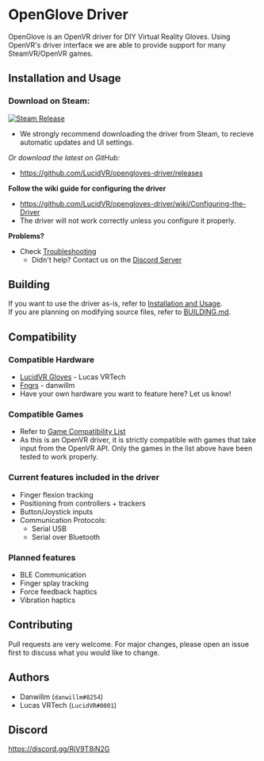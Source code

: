 # OpenGlove Driver

OpenGlove is an OpenVR driver for DIY Virtual Reality Gloves. Using OpenVR's driver interface we are able to provide support for many SteamVR/OpenVR games.

## Installation and Usage


### Download on Steam:
[![Steam Release](https://cdn.discordapp.com/attachments/790676300552994826/845412304219537439/openglovessteam.png)](https://store.steampowered.com/app/1574050/OpenGloves)
 * We strongly recommend downloading the driver from Steam, to recieve automatic updates and UI settings.

*Or download the latest on GitHub:*
 * https://github.com/LucidVR/opengloves-driver/releases

**Follow the wiki guide for configuring the driver**
* https://github.com/LucidVR/opengloves-driver/wiki/Configuring-the-Driver
* The driver will not work correctly unless you configure it properly.  

**Problems?**
* Check [Troubleshooting](https://github.com/LucidVR/opengloves-driver/wiki/Troubleshooting)
  * Didn't help? Contact us on the [Discord Server](https://discord.com/invite/Y6XTvnHDUC)
## Building
If you want to use the driver as-is, refer to [Installation and Usage](#Installation-and-Usage).  
If you are planning on modifying source files, refer to [BUILDING.md](https://github.com/LucidVR/opengloves-driver/blob/develop/BUILDING.md).

## Compatibility
### Compatible Hardware
* [LucidVR Gloves](https://github.com/LucidVR/lucidgloves-hardware) - Lucas VRTech
* [Fngrs](https://github.com/danwillm/Fngrs/) - danwillm
* Have your own hardware you want to feature here? Let us know!

### Compatible Games
* Refer to [Game Compatibility List](https://github.com/LucidVR/opengloves-driver/wiki/Game-Compatibility-List)
* As this is an OpenVR driver, it is strictly compatible with games that take input from the OpenVR API. Only the games in the list above have been tested to work properly.

### Current features included in the driver
* Finger flexion tracking
* Positioning from controllers + trackers
* Button/Joystick inputs
* Communication Protocols:
  * Serial USB
  * Serial over Bluetooth

### Planned features
* BLE Communication
* Finger splay tracking
* Force feedback haptics
* Vibration haptics


## Contributing
Pull requests are very welcome. For major changes, please open an issue first to discuss what you would like to change.

## Authors

* Danwillm (`danwillm#8254`)
* Lucas VRTech (`LucidVR#0001`)

## Discord
https://discord.gg/RjV9T8jN2G
